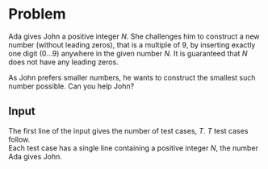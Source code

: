 # Problem

Ada gives John a positive integer $N$. She challenges him to construct a new number (without leading zeros), that is a multiple of $9$, by inserting exactly one digit $(0 … 9)$ anywhere in the given number $N$. It is guaranteed that $N$ does not have any leading zeros.

As John prefers smaller numbers, he wants to construct the smallest such number possible. Can you help John?

## Input

The first line of the input gives the number of test cases, $T$. $T$ test cases follow.  
Each test case has a single line containing a positive integer $N$, the number Ada gives John.
